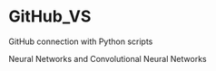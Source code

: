 # GitHub_VS
GitHub connection with Python scripts

Neural Networks and Convolutional Neural Networks

